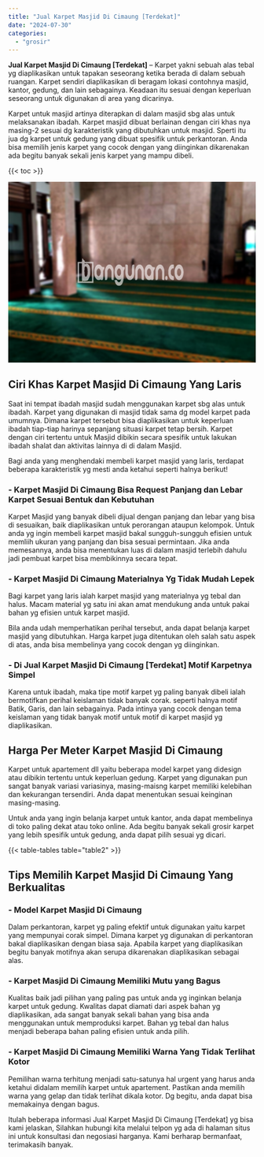 ```yaml
---
title: "Jual Karpet Masjid Di Cimaung [Terdekat]"
date: "2024-07-30"
categories: 
  - "grosir"
---
```


**Jual Karpet Masjid Di Cimaung \[Terdekat\]** – Karpet yakni sebuah alas tebal yg diaplikasikan untuk tapakan seseorang ketika berada di dalam sebuah ruangan. Karpet sendiri diaplikasikan di beragam lokasi contohnya masjid, kantor, gedung, dan lain sebagainya. Keadaan itu sesuai dengan keperluan seseorang untuk digunakan di area yang dicarinya.

Karpet untuk masjid artinya diterapkan di dalam masjid sbg alas untuk melaksanakan ibadah. Karpet masjid dibuat berlainan dengan ciri khas nya masing-2 sesuai dg karakteristik yang dibutuhkan untuk masjid. Sperti itu jua dg karpet untuk gedung yang dibuat spesifik untuk perkantoran. Anda bisa memilih jenis karpet yang cocok dengan yang diinginkan dikarenakan ada begitu banyak sekali jenis karpet yang mampu dibeli.

{{< toc >}}

![Jual Karpet Masjid Di Cimaung [Terdekat]](/images/grosir-karpet-murah-14.png)

## Ciri Khas Karpet Masjid Di Cimaung Yang Laris

Saat ini tempat ibadah masjid sudah menggunakan karpet sbg alas untuk ibadah. Karpet yang digunakan di masjid tidak sama dg model karpet pada umumnya. Dimana karpet tersebut bisa diaplikasikan untuk keperluan ibadah tiap-tiap harinya sepanjang situasi karpet tetap bersih. Karpet dengan ciri tertentu untuk Masjid dibikin secara spesifik untuk lakukan ibadah shalat dan aktivitas lainnya di di dalam Masjid.

Bagi anda yang menghendaki membeli karpet masjid yang laris, terdapat beberapa karakteristik yg mesti anda ketahui seperti halnya berikut!

### \- Karpet Masjid Di Cimaung Bisa Request Panjang dan Lebar Karpet Sesuai Bentuk dan Kebutuhan

Karpet Masjid yang banyak dibeli dijual dengan panjang dan lebar yang bisa di sesuaikan, baik diaplikasikan untuk perorangan ataupun kelompok. Untuk anda yg ingin membeli karpet masjid bakal sungguh-sungguh efisien untuk memliih ukuran yang panjang dan bisa sesuai permintaan. Jika anda memesannya, anda bisa menentukan luas di dalam masjid terlebih dahulu jadi pembuat karpet bisa membikinnya secara tepat.

### \- Karpet Masjid Di Cimaung Materialnya Yg Tidak Mudah Lepek

Bagi karpet yang laris ialah karpet masjid yang materialnya yg tebal dan halus. Macam material yg satu ini akan amat mendukung anda untuk pakai bahan yg efisien untuk karpet masjid.

Bila anda udah memperhatikan perihal tersebut, anda dapat belanja karpet masjid yang dibutuhkan. Harga karpet juga ditentukan oleh salah satu aspek di atas, anda bisa membelinya yang cocok dengan yg diinginkan.

### \- Di Jual Karpet Masjid Di Cimaung \[Terdekat\] Motif Karpetnya Simpel

Karena untuk ibadah, maka tipe motif karpet yg paling banyak dibeli ialah bermotifkan perihal keislaman tidak banyak corak. seperti halnya motif Batik, Garis, dan lain sebagainya. Pada intinya yang cocok dengan tema keislaman yang tidak banyak motif untuk motif di karpet masjid yg diaplikasikan.

## Harga Per Meter Karpet Masjid Di Cimaung

Karpet untuk apartement dll yaitu beberapa model karpet yang didesign atau dibikin tertentu untuk keperluan gedung. Karpet yang digunakan pun sangat banyak variasi variasinya, masing-maisng karpet memiliki kelebihan dan kekurangan tersendiri. Anda dapat menentukan sesuai keinginan masing-masing.

Untuk anda yang ingin belanja karpet untuk kantor, anda dapat membelinya di toko paling dekat atau toko online. Ada begitu banyak sekali grosir karpet yang lebih spesifik untuk gedung, anda dapat pilih sesuai yg dicari.

{{< table-tables table="table2" >}}

## Tips Memilih Karpet Masjid Di Cimaung Yang Berkualitas

### \- Model Karpet Masjid Di Cimaung

Dalam perkantoran, karpet yg paling efektif untuk digunakan yaitu karpet yang mempunyai corak simpel. Dimana karpet yg digunakan di perkantoran bakal diaplikasikan dengan biasa saja. Apabila karpet yang diaplikasikan begitu banyak motifnya akan serupa dikarenakan diaplikasikan sebagai alas.

### \- Karpet Masjid Di Cimaung Memiliki Mutu yang Bagus

Kualitas baik jadi pilihan yang paling pas untuk anda yg inginkan belanja karpet untuk gedung. Kwalitas dapat diamati dari aspek bahan yg diaplikasikan, ada sangat banyak sekali bahan yang bisa anda menggunakan untuk memproduksi karpet. Bahan yg tebal dan halus menjadi beberapa bahan paling efisien untuk anda pilih.

### \- Karpet Masjid Di Cimaung Memiliki Warna Yang Tidak Terlihat Kotor

Pemilihan warna terhitung menjadi satu-satunya hal urgent yang harus anda ketahui didalam memilih karpet untuk apartement. Pastikan anda memilih warna yang gelap dan tidak terlihat dikala kotor. Dg begitu, anda dapat bisa memakainya dengan bagus.

Itulah beberapa informasi Jual Karpet Masjid Di Cimaung \[Terdekat\] yg bisa kami jelaskan, Silahkan hubungi kita melalui telpon yg ada di halaman situs ini untuk konsultasi dan negosiasi harganya. Kami berharap bermanfaat, terimakasih banyak.
